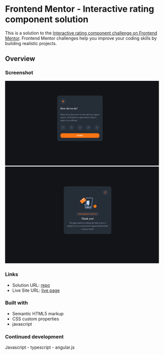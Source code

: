 # Frontend Mentor - Interactive rating component solution

This is a solution to the [Interactive rating component challenge on Frontend Mentor](https://www.frontendmentor.io/challenges/interactive-rating-component-koxpeBUmI). Frontend Mentor challenges help you improve your coding skills by building realistic projects.

## Overview

### Screenshot

![](./screenshot.PNG)
![](./screenshot2.PNG)

### Links

- Solution URL: [repo](https://github.com/youssefa111/-Frontend-Mentor---Interactive-rating-component-solution)
- Live Site URL: [live page](https://youssefa111.github.io/qr-component-challenge/)

### Built with

- Semantic HTML5 markup
- CSS custom properties
- javascript

### Continued development

Javascript - typescript - angular.js
